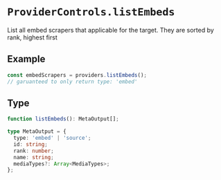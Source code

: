 # `ProviderControls.listEmbeds`

List all embed scrapers that applicable for the target.
They are sorted by rank, highest first

## Example

```ts
const embedScrapers = providers.listEmbeds();
// garuanteed to only return type: 'embed'
```

## Type

```ts
function listEmbeds(): MetaOutput[];

type MetaOutput = {
  type: 'embed' | 'source';
  id: string;
  rank: number;
  name: string;
  mediaTypes?: Array<MediaTypes>;
};
```
